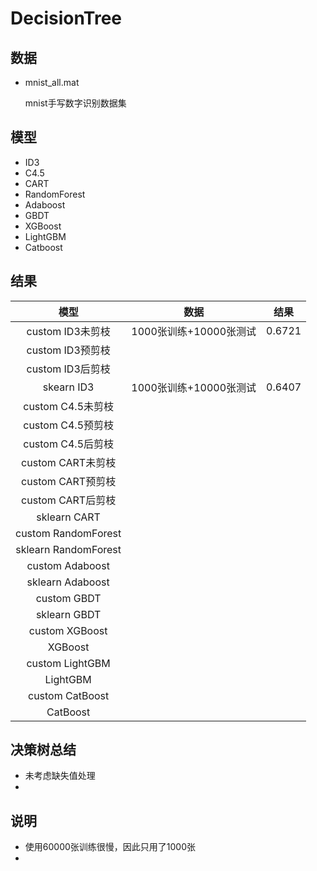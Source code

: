 # DecisionTree

## 数据

* mnist_all.mat 

  mnist手写数字识别数据集

## 模型

* ID3
* C4.5
* CART
* RandomForest
* Adaboost
* GBDT
* XGBoost
* LightGBM
* Catboost

## 结果

|         模型         |          数据          |  结果  |
| :------------------: | :--------------------: | :----: |
|   custom ID3未剪枝   | 1000张训练+10000张测试 | 0.6721 |
|   custom ID3预剪枝   |                        |        |
|   custom ID3后剪枝   |                        |        |
|      skearn ID3      | 1000张训练+10000张测试 | 0.6407 |
|  custom C4.5未剪枝   |                        |        |
|  custom C4.5预剪枝   |                        |        |
|  custom C4.5后剪枝   |                        |        |
|  custom CART未剪枝   |                        |        |
|  custom CART预剪枝   |                        |        |
|  custom CART后剪枝   |                        |        |
|     sklearn CART     |                        |        |
| custom RandomForest  |                        |        |
| sklearn RandomForest |                        |        |
|   custom Adaboost    |                        |        |
|   sklearn Adaboost   |                        |        |
|     custom GBDT      |                        |        |
|     sklearn GBDT     |                        |        |
|    custom XGBoost    |                        |        |
|       XGBoost        |                        |        |
|   custom LightGBM    |                        |        |
|       LightGBM       |                        |        |
|   custom CatBoost    |                        |        |
|       CatBoost       |                        |        |

## 决策树总结

* 未考虑缺失值处理
* 

## 说明

* 使用60000张训练很慢，因此只用了1000张
* 

